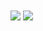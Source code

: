 <img align="center" src="https://github-readme-stats.vercel.app/api?username=luobo67&count_private=true&show_icons=true&include_all_commits=true&hide_border=true&hide_title=true" />
<img align="center" src="https://github-readme-stats.vercel.app/api/top-langs/?username=luobo67&langs_count=3&hide_title=true&hide_border=true" />

